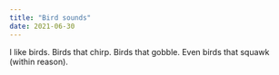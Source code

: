 ```yaml
---
title: "Bird sounds"
date: 2021-06-30
---
```


I like birds. Birds that chirp. Birds that gobble. Even birds that squawk (within reason).
